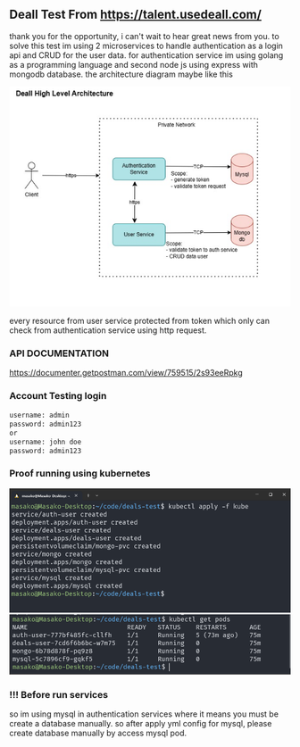 ## Deall Test From https://talent.usedeall.com/

thank you for the opportunity, i can't wait to hear great news from you. to solve this test im using 2 microservices to handle authentication as a login api and CRUD for the user data. for authentication service im using golang as a programming language and second node js using express with mongodb database. the architecture diagram maybe like this

![diagram](https://github.com/fadliAyi/deall-test/blob/main/diagram.jpg?raw=true)

every resource from user service protected from token which only can check from authentication service using http request.

### API DOCUMENTATION
https://documenter.getpostman.com/view/759515/2s93eeRpkg

### Account Testing login
``` 
username: admin
password: admin123
or
username: john doe
password: admin123
 ```

 ### Proof running using kubernetes
 
![proof-1](https://github.com/fadliAyi/deall-test/blob/main/proof-kubernetes.png?raw=true)
![proof-2](https://github.com/fadliAyi/deall-test/blob/main/proof-kubernetes-2.png?raw=true)

### !!! Before run services
so im using mysql in authentication services where it means you must be create a database manually. so after apply yml config for mysql, please create database manually by access mysql pod. 